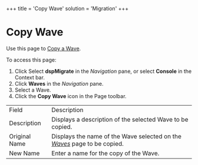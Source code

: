 +++
title = 'Copy Wave'
solution = 'Migration'
+++

# Copy Wave

<div class="use">

Use this page to [Copy a Wave](../Use_Cases/Copy_Elements#Copy).

</div>

To access this page:

1.  Click Select <span style="font-weight: bold;">dspMigrate</span> in
    the <span style="font-style: italic;">Navigation</span> pane, or
    select <span style="font-weight: bold;">Console</span> in the
    Context bar.
2.  Click <span style="font-weight: bold;">Waves</span> in the
    <span style="font-style: italic;">Navigation</span> pane.
3.  Select a Wave.
4.  Click the <span style="font-weight: bold;">Copy Wave</span> icon in
    the Page
toolbar.

|               |                                                                                         |
| ------------- | --------------------------------------------------------------------------------------- |
| Field         | Description                                                                             |
| Description   | Displays a description of the selected Wave to be copied.                               |
| Original Name | Displays the name of the Wave selected on the *[Waves](Waves_H)* page to be copied. |
| New Name      | Enter a name for the copy of the Wave.                                                  |
